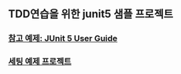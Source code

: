 ## TDD연습을 위한 junit5 샘플 프로젝트


### [참고 예제: JUnit 5 User Guide ](https://junit.org/junit5/docs/current/user-guide/)
### [세팅 예제 프로젝트](https://github.com/junit-team/junit5-samples/tree/r5.4.1/junit5-jupiter-starter-gradle)
